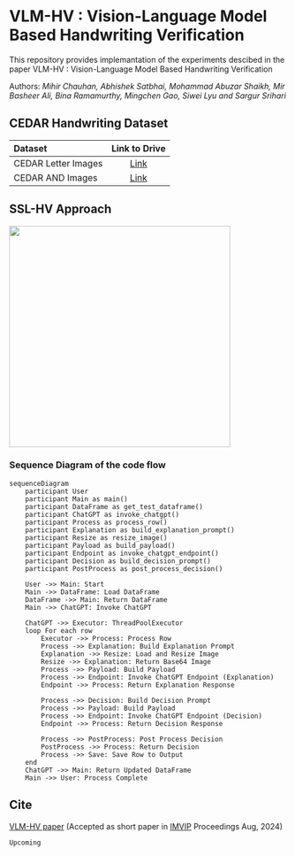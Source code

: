 # VLM-HV : Vision-Language Model Based Handwriting Verification

This repository provides implemantation of the experiments descibed in the paper VLM-HV : Vision-Language Model Based Handwriting Verification

Authors: _Mihir Chauhan, Abhishek Satbhai, Mohammad Abuzar Shaikh, Mir Basheer Ali, Bina Ramamurthy, Mingchen Gao, Siwei Lyu and Sargur Srihari_

## CEDAR Handwriting Dataset
| Dataset | Link to Drive |
|:-----------|:------------:|
| CEDAR Letter Images | [Link](https://drive.google.com/drive/folders/1fwRlwtfzV_5Pnyxm9ahQLi2eum2rDshk?usp=sharing)  |
| CEDAR AND Images| [Link](https://drive.google.com/drive/folders/1uj6eeaKBmabivxvRqrGokrcCb3B9yAHu?usp=sharing)  |

## SSL-HV Approach
<img src="images/imvip.png" height="400">

### Sequence Diagram of the code flow 

```mermaid
sequenceDiagram
    participant User
    participant Main as main()
    participant DataFrame as get_test_dataframe()
    participant ChatGPT as invoke_chatgpt()
    participant Process as process_row()
    participant Explanation as build_explanation_prompt()
    participant Resize as resize_image()
    participant Payload as build_payload()
    participant Endpoint as invoke_chatgpt_endpoint()
    participant Decision as build_decision_prompt()
    participant PostProcess as post_process_decision()
    
    User ->> Main: Start
    Main ->> DataFrame: Load DataFrame
    DataFrame ->> Main: Return DataFrame
    Main ->> ChatGPT: Invoke ChatGPT
    
    ChatGPT ->> Executor: ThreadPoolExecutor
    loop For each row
        Executor ->> Process: Process Row
        Process ->> Explanation: Build Explanation Prompt
        Explanation ->> Resize: Load and Resize Image
        Resize ->> Explanation: Return Base64 Image
        Process ->> Payload: Build Payload
        Process ->> Endpoint: Invoke ChatGPT Endpoint (Explanation)
        Endpoint ->> Process: Return Explanation Response
        
        Process ->> Decision: Build Decision Prompt
        Process ->> Payload: Build Payload
        Process ->> Endpoint: Invoke ChatGPT Endpoint (Decision)
        Endpoint ->> Process: Return Decision Response
        
        Process ->> PostProcess: Post Process Decision
        PostProcess ->> Process: Return Decision
        Process ->> Save: Save Row to Output
    end
    ChatGPT ->> Main: Return Updated DataFrame
    Main ->> User: Process Complete
```

## Cite
[VLM-HV paper]() (Accepted as short paper in [IMVIP](https://www.imvip.ie/) Proceedings Aug, 2024)
```
Upcoming
```
